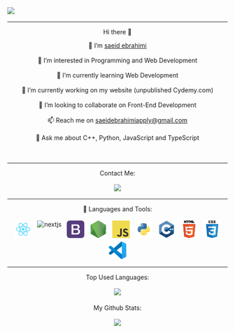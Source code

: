<img src="https://media.licdn.com/dms/image/D4D16AQH_K6aorjpR3A/profile-displaybackgroundimage-shrink_350_1400/0/1699312227337?e=1706745600&v=beta&t=ys_kt69esEO_QS7H1HNI0gdGtXJwXK4U2onuzzDwqCM" width="1000">
<hr/>
<p align="center">
   Hi there 👋
</p>
<p align="center" style="margin-bottom: 2rem;">
👋 I’m <a href='https://github.com/saeid-ebrahimi'> saeid ebrahimi </a><br/><br/>
👀 I’m interested in Programming and Web Development  <br/><br/>
🌱 I’m currently learning Web Development <br/><br/>
🔭 I’m currently working on my website (unpublished Cydemy.com)  <br/><br/>
💞️ I’m looking to collaborate on Front-End Development  <br><br/>
📫 Reach me on <a href="mailto:saeidebrahimiapply@gmail.com">saeidebrahimiapply@gmail.com</a> <br><br/>
💬 Ask me about C++, Python, JavaScript and TypeScript <br><br/>
</p>
<hr/>
<p align="center">
   Contact Me: <br/> <br/>
   <a href="https://www.linkedin.com/in/saeid-ebrahimi"><img src=https://raw.githubusercontent.com/rahuldkjain/github-profile-readme-generator/master/src/images/icons/Social/linked-in-alt.svg height="50"></a>
</p>

<hr/>
<p align="center"> 🧰 Languages and Tools:</p>
<p align="center">
   <img src="https://raw.githubusercontent.com/github/explore/80688e429a7d4ef2fca1e82350fe8e3517d3494d/topics/react/react.png" alt="react" height="40" style="vertical-align:top; margin:4px">
   <img src="https://raw.githubusercontent.com/creativetimofficial/public-assets/master/logos/nextjs.jpg" alt="nextjs" height="40" style="vertical-align:top; margin:4px">
   <img src="https://raw.githubusercontent.com/github/explore/80688e429a7d4ef2fca1e82350fe8e3517d3494d/topics/bootstrap/bootstrap.png" alt="bootstrap" height="40" style="vertical-align:top; margin:4px">
   <img src="https://raw.githubusercontent.com/github/explore/80688e429a7d4ef2fca1e82350fe8e3517d3494d/topics/nodejs/nodejs.png" alt="Javascript" height="40" style="vertical-align:top; margin:4px">
   <img src="https://raw.githubusercontent.com/github/explore/80688e429a7d4ef2fca1e82350fe8e3517d3494d/topics/javascript/javascript.png" alt="Javascript" height="40" style="vertical-align:top; margin:4px">
   <img src="https://raw.githubusercontent.com/github/explore/80688e429a7d4ef2fca1e82350fe8e3517d3494d/topics/python/python.png" alt="Python" height="40" style="vertical-align:top; margin:4px">
   <img src="https://raw.githubusercontent.com/github/explore/80688e429a7d4ef2fca1e82350fe8e3517d3494d/topics/cpp/cpp.png" alt="VS Code" height="40" style="vertical-align:top; margin:4px">
   <img src="https://raw.githubusercontent.com/github/explore/80688e429a7d4ef2fca1e82350fe8e3517d3494d/topics/html/html.png" alt="VS Code" height="40" style="vertical-align:top; margin:4px">
   <img src="https://raw.githubusercontent.com/github/explore/80688e429a7d4ef2fca1e82350fe8e3517d3494d/topics/css/css.png" alt="VS Code" height="40" style="vertical-align:top; margin:4px">
   <img src="https://raw.githubusercontent.com/github/explore/80688e429a7d4ef2fca1e82350fe8e3517d3494d/topics/visual-studio-code/visual-studio-code.png" alt="VS Code" height="40" style="vertical-align:top; margin:4px">
</p>
<hr/>
<p align=center style="vertical-align:top; margin:4px">
   Top Used Languages: <br/> <br/>
   <img src="https://github-readme-stats.vercel.app/api/top-langs/?username=saeid-ebrahimi&theme=tokyonight" >
   <br/><br/>
   My Github Stats: <br/><br/>
   <img src="https://github-readme-stats.vercel.app/api?username=saeid-ebrahimi&show_icons=true&theme=tokyonight">
   <br/><br/>
</p>

